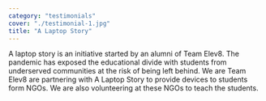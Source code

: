 ```yaml
---
category: "testimonials"
cover: "./testimonial-1.jpg"
title: "A Laptop Story"
---
```


A laptop story is an initiative started by an alumni of Team Elev8. The pandemic has exposed the educational divide with students from underserved communities at the risk of being left behind. We are Team Elev8 are partnering with A Laptop Story to provide devices to students form NGOs. We are also volunteering at these NGOs to teach the students.
